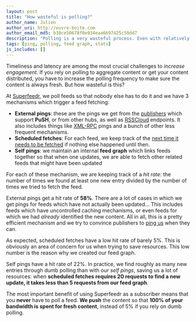 ```yaml
---
layout: post
title: "How wasteful is polling?"
author_name: Julien
author_uri: http://ouvre-boite.com
author_email_md5: b30ce50678f0e934eaa6697425c59dd7
description: "Polling is a very wasteful process. Even with relatively low frequencies (4 times per hour), we get a hit rate that's below 5%. Our unique feed graph lets us improve this drastically."
tags: [ping, polling, feed graph, stats]
js_includes: []
---
```


Timeliness and latency are among the most crucial challenges to *increase engagement*. If you rely on polling to aggregate content or get your content distributed, you have to increase the polling frequency to make sure the content is always fresh. But how wasteful is this?

At [Superfeedr](http://superfeedr.com/), we poll feeds so that nobody else has to do it and we have 3 mechanisms which trigger a feed fetching:

* **External pings**: these are the pings we get from the [publishers](http://superfeedr.com/publisher/) which support **PuSH**, or from other hubs, as well as [RSSCloud](/rsscloud/api/pubsubhubbub/RSSCloud/) endpoints. It also includes things like [XML-RPC](/xml-rpc/ping/pubsubhubbub/xmpp/real-time/XMLRPC-Ping-to-PubSubHubbub/) pings and a bunch of other less frequent mechanisms.
* **Scheduled fetches**: For each feed, we keep track of the [next time it needs to be fetched](http://documentation.superfeedr.com/schema.html#status) if nothing else happened until then.
* **Self pings**: we maintain an internal **feed graph** which links feeds together so that when one updates, we are able to fetch other related feeds that might have been updated

For each of these mechanism, we are keeping track of a *hit rate*: the number of times we found at least one new entry divided by the number of times we tried to fetch the feed.

External pings get a hit rate of **58%**. There are a lot of cases in which we get pings for feeds which have not actually been updated... This includes feeds which have uncontrolled caching mechanisms, or even feeds for which we had *already* identified the new content. All in all, this is a pretty efficient mechanism and we try to convince publishers to [ping us](http://documentation.superfeedr.com/publishers.html#ping) when they can.

As expected, scheduled fetches have a low hit rate of barely 5%. This is obviously an area of concern for us when trying to save resources. This low number is the reason why we created our feed graph.

Self pings have a hit rate of 22%. In practice, we find roughly as many new entries through dumb polling than with our *self pings*, saving us a lot of resources: when **scheduled fetches requires 20 requests to find a new update, it takes less than 5 requests from our feed graph**.

The most important benefit of using Superfeedr as a subscriber means that you **never** have to poll a feed. **We push** the content so that **100% of your bandwidth is spent for fresh content**, instead of 5% if you rely on dumb polling.



